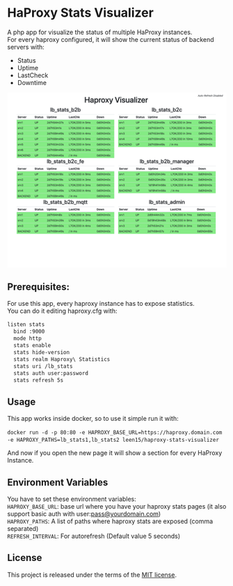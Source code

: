 # HaProxy Stats Visualizer
A php app for visualize the status of multiple HaProxy instances.  
For every haproxy configured, it will show the current status of backend servers with:  
- Status  
- Uptime  
- LastCheck  
- Downtime    

![Alt text](demo.png?raw=true "Demo Image")

## Prerequisites:
For use this app, every haproxy instance has to expose statistics.  
You can do it editing haproxy.cfg with:   
```
listen stats
  bind :9000
  mode http
  stats enable
  stats hide-version
  stats realm Haproxy\ Statistics
  stats uri /lb_stats
  stats auth user:password
  stats refresh 5s
```

## Usage

This app works inside docker, so to use it simple run it with:   

`docker run -d -p 80:80
-e HAPROXY_BASE_URL=https://haproxy.domain.com
-e HAPROXY_PATHS=lb_stats1,lb_stats2
 leen15/haproxy-stats-visualizer `

And now if you open the new page it will show a section for every HaProxy Instance.   


## Environment Variables  

You have to set these environment variables:  
`HAPROXY_BASE_URL`: base url where you have your haproxy stats pages (it also support basic auth with user:pass@yourdomain.com)  
`HAPROXY_PATHS`: A list of paths where haproxy stats are exposed (comma separated)   
`REFRESH_INTERVAL`: For autorefresh (Default value 5 seconds)  


## License

This project is released under the terms of the [MIT license](http://en.wikipedia.org/wiki/MIT_License).

